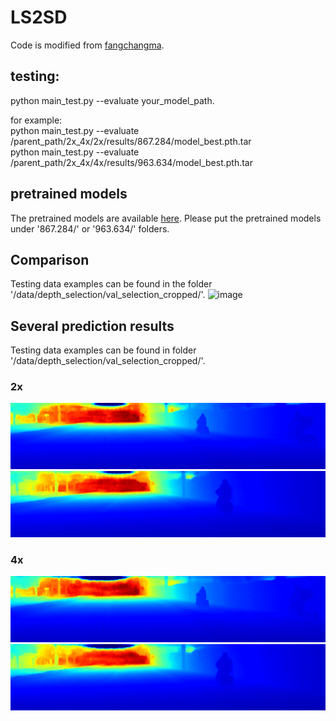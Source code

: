 # LS2SD
Code is modified from [fangchangma](https://github.com/fangchangma/self-supervised-depth-completion).
## testing:  
python main_test.py --evaluate your_model_path.  
  
for example:  
python main_test.py --evaluate /parent_path/2x_4x/2x/results/867.284/model_best.pth.tar  
python main_test.py --evaluate /parent_path/2x_4x/4x/results/963.634/model_best.pth.tar   

## pretrained models    
The pretrained models are available [here](https://www.dropbox.com/sh/0ow2z3grt8xb1ub/AACo0yCrmghjqgAxL4xJsuRaa?dl=0). Please put the pretrained models under '867.284/' or '963.634/' folders.  

## Comparison
Testing data examples can be found in the folder '/data/depth_selection/val_selection_cropped/'.
![image](https://github.com/anonymoustbd/LS2SD/blob/main/comparison.png)   

## Several prediction results  
Testing data examples can be found in folder '/data/depth_selection/val_selection_cropped/'.  
  
### 2x  
![image](https://github.com/anonymoustbd/LS2SD/blob/main/images/2x_predictions/0000000000_vis.png)    
![image](https://github.com/anonymoustbd/LS2SD/blob/main/images/2x_predictions/0000000004_vis.png)   

### 4x  
![image](https://github.com/anonymoustbd/LS2SD/blob/main/images/4x_predictions/0000000000_vis.png)    
![image](https://github.com/anonymoustbd/LS2SD/blob/main/images/4x_predictions/0000000004_vis.png)  

